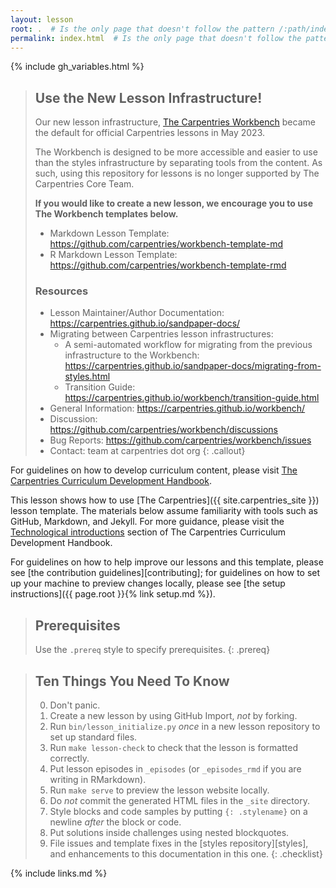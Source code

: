 ```yaml
---
layout: lesson
root: .  # Is the only page that doesn't follow the pattern /:path/index.html
permalink: index.html  # Is the only page that doesn't follow the pattern /:path/index.html
---
```


{% include gh_variables.html %}

> ## Use the New Lesson Infrastructure!
>
> Our new lesson infrastructure, [The Carpentries Workbench](https://carpentries.github.io/workbench/)
> became the default for official Carpentries lessons in May 2023.
>
> The Workbench is designed to be more accessible and easier to use than the styles
> infrastructure by separating tools from the content. As such, using this repository for
> lessons is no longer supported by The Carpentries Core Team.
>
> **If you would like to create a new lesson, we encourage you to use The Workbench templates below.**
>
> - Markdown Lesson Template: <https://github.com/carpentries/workbench-template-md>
> - R Markdown Lesson Template: <https://github.com/carpentries/workbench-template-rmd>
>
> ### Resources
> 
> - Lesson Maintainer/Author Documentation: <https://carpentries.github.io/sandpaper-docs/>
> - Migrating between Carpentries lesson infrastructures:
>     - A semi-automated workflow for migrating from the previous infrastructure to the Workbench: <https://carpentries.github.io/sandpaper-docs/migrating-from-styles.html>
>     - Transition Guide: <https://carpentries.github.io/workbench/transition-guide.html>
> - General Information: <https://carpentries.github.io/workbench/>
> - Discussion: <https://github.com/carpentries/workbench/discussions>
> - Bug Reports: <https://github.com/carpentries/workbench/issues>
> - Contact: team at carpentries dot org
{: .callout}


For guidelines on how to develop curriculum content, please visit
[The Carpentries Curriculum Development Handbook][curriculum-handbook].

This lesson shows how to use [The Carpentries]({{ site.carpentries_site }})
lesson template. The materials below assume familiarity with tools such as GitHub, Markdown,
and Jekyll. For more guidance, please visit the [Technological introductions][tech-intro]
section of The Carpentries Curriculum Development Handbook.

For guidelines on how to help improve our lessons and this template,
please see [the contribution guidelines][contributing];
for guidelines on how to set up your machine to preview changes locally,
please see [the setup instructions]({{ page.root }}{% link setup.md %}).

> ## Prerequisites
>
> Use the `.prereq` style to specify prerequisites.
{: .prereq}

> ## Ten Things You Need To Know
>
> 0.  Don't panic.
> 1.  Create a new lesson by using GitHub Import, *not* by forking.
> 2.  Run `bin/lesson_initialize.py` *once* in a new lesson repository to set up standard files.
> 3.  Run `make lesson-check` to check that the lesson is formatted correctly.
> 4.  Put lesson episodes in `_episodes` (or `_episodes_rmd` if you are writing in RMarkdown).
> 5.  Run `make serve` to preview the lesson website locally.
> 6.  Do *not* commit the generated HTML files in the `_site` directory.
> 7.  Style blocks and code samples by putting `{: .stylename}` on a newline *after* the block or
      code.
> 8.  Put solutions inside challenges using nested blockquotes.
> 9.  File issues and template fixes in the [styles repository][styles],
>     and enhancements to this documentation in this one.
{: .checklist}

[curriculum-handbook]: https://carpentries.github.io/curriculum-development/
[tech-intro]: https://carpentries.github.io/curriculum-development/technological-introductions.html

{% include links.md %}


